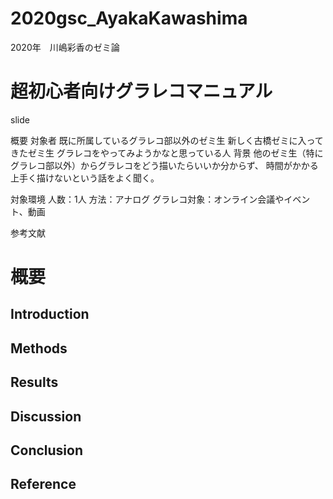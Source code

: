 # 2020gsc_AyakaKawashima
2020年　川嶋彩香のゼミ論
# 超初心者向けグラレコマニュアル

slide

概要
対象者
既に所属しているグラレコ部以外のゼミ生
新しく古橋ゼミに入ってきたゼミ生
グラレコをやってみようかなと思っている人
背景
他のゼミ生（特にグラレコ部以外）からグラレコをどう描いたらいいか分からず、
時間がかかる上手く描けないという話をよく聞く。

対象環境
人数：1人
方法：アナログ
グラレコ対象：オンライン会議やイベント、動画

参考文献

# 概要
## Introduction
## Methods
## Results
## Discussion
## Conclusion
## Reference
